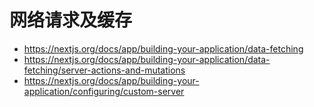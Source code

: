 # 网络请求及缓存

- https://nextjs.org/docs/app/building-your-application/data-fetching
- https://nextjs.org/docs/app/building-your-application/data-fetching/server-actions-and-mutations
- https://nextjs.org/docs/app/building-your-application/configuring/custom-server